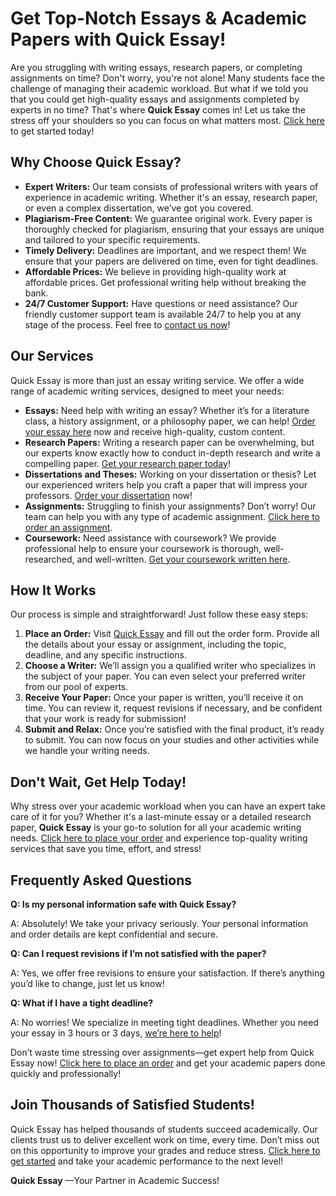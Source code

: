 # Get Top-Notch Essays & Academic Papers with Quick Essay!

Are you struggling with writing essays, research papers, or completing assignments on time? Don't worry, you're not alone! Many students face the challenge of managing their academic workload. But what if we told you that you could get high-quality essays and assignments completed by experts in no time? That's where **Quick Essay** comes in! Let us take the stress off your shoulders so you can focus on what matters most. [Click here](https://tinyurl.com/topessay?keyword=quick+essay) to get started today!

## Why Choose Quick Essay?

- **Expert Writers:** Our team consists of professional writers with years of experience in academic writing. Whether it's an essay, research paper, or even a complex dissertation, we’ve got you covered.
- **Plagiarism-Free Content:** We guarantee original work. Every paper is thoroughly checked for plagiarism, ensuring that your essays are unique and tailored to your specific requirements.
- **Timely Delivery:** Deadlines are important, and we respect them! We ensure that your papers are delivered on time, even for tight deadlines.
- **Affordable Prices:** We believe in providing high-quality work at affordable prices. Get professional writing help without breaking the bank.
- **24/7 Customer Support:** Have questions or need assistance? Our friendly customer support team is available 24/7 to help you at any stage of the process. Feel free to [contact us now](https://tinyurl.com/topessay?keyword=quick+essay)!

## Our Services

Quick Essay is more than just an essay writing service. We offer a wide range of academic writing services, designed to meet your needs:

- **Essays:** Need help with writing an essay? Whether it’s for a literature class, a history assignment, or a philosophy paper, we can help! [Order your essay here](https://tinyurl.com/topessay?keyword=quick+essay) now and receive high-quality, custom content.
- **Research Papers:** Writing a research paper can be overwhelming, but our experts know exactly how to conduct in-depth research and write a compelling paper. [Get your research paper today](https://tinyurl.com/topessay?keyword=quick+essay)!
- **Dissertations and Theses:** Working on your dissertation or thesis? Let our experienced writers help you craft a paper that will impress your professors. [Order your dissertation](https://tinyurl.com/topessay?keyword=quick+essay) now!
- **Assignments:** Struggling to finish your assignments? Don’t worry! Our team can help you with any type of academic assignment. [Click here to order an assignment](https://tinyurl.com/topessay?keyword=quick+essay).
- **Coursework:** Need assistance with coursework? We provide professional help to ensure your coursework is thorough, well-researched, and well-written. [Get your coursework written here](https://tinyurl.com/topessay?keyword=quick+essay).

## How It Works

Our process is simple and straightforward! Just follow these easy steps:

1. **Place an Order:** Visit [Quick Essay](https://tinyurl.com/topessay?keyword=quick+essay) and fill out the order form. Provide all the details about your essay or assignment, including the topic, deadline, and any specific instructions.
2. **Choose a Writer:** We’ll assign you a qualified writer who specializes in the subject of your paper. You can even select your preferred writer from our pool of experts.
3. **Receive Your Paper:** Once your paper is written, you’ll receive it on time. You can review it, request revisions if necessary, and be confident that your work is ready for submission!
4. **Submit and Relax:** Once you’re satisfied with the final product, it’s ready to submit. You can now focus on your studies and other activities while we handle your writing needs.

## Don't Wait, Get Help Today!

Why stress over your academic workload when you can have an expert take care of it for you? Whether it's a last-minute essay or a detailed research paper, **Quick Essay** is your go-to solution for all your academic writing needs. [Click here to place your order](https://tinyurl.com/topessay?keyword=quick+essay) and experience top-quality writing services that save you time, effort, and stress!

## Frequently Asked Questions

**Q: Is my personal information safe with Quick Essay?**

A: Absolutely! We take your privacy seriously. Your personal information and order details are kept confidential and secure.

**Q: Can I request revisions if I’m not satisfied with the paper?**

A: Yes, we offer free revisions to ensure your satisfaction. If there’s anything you’d like to change, just let us know!

**Q: What if I have a tight deadline?**

A: No worries! We specialize in meeting tight deadlines. Whether you need your essay in 3 hours or 3 days, [we’re here to help](https://tinyurl.com/topessay?keyword=quick+essay)!

Don’t waste time stressing over assignments—get expert help from Quick Essay now! [Click here to place an order](https://tinyurl.com/topessay?keyword=quick+essay) and get your academic papers done quickly and professionally!

## Join Thousands of Satisfied Students!

Quick Essay has helped thousands of students succeed academically. Our clients trust us to deliver excellent work on time, every time. Don’t miss out on this opportunity to improve your grades and reduce stress. [Click here to get started](https://tinyurl.com/topessay?keyword=quick+essay) and take your academic performance to the next level!

**Quick Essay** —Your Partner in Academic Success!
